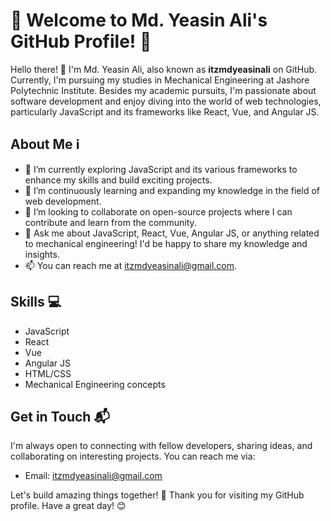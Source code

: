 # 👋 Welcome to Md. Yeasin Ali's GitHub Profile! 🚀

Hello there! 👋 I'm Md. Yeasin Ali, also known as **itzmdyeasinali** on GitHub. Currently, I'm pursuing my studies in Mechanical Engineering at Jashore Polytechnic Institute. Besides my academic pursuits, I'm passionate about software development and enjoy diving into the world of web technologies, particularly JavaScript and its frameworks like React, Vue, and Angular JS.

## About Me ℹ️

- 🔭 I’m currently exploring JavaScript and its various frameworks to enhance my skills and build exciting projects.
- 🌱 I’m continuously learning and expanding my knowledge in the field of web development.
- 👯 I’m looking to collaborate on open-source projects where I can contribute and learn from the community.
- 💬 Ask me about JavaScript, React, Vue, Angular JS, or anything related to mechanical engineering! I'd be happy to share my knowledge and insights.
- 📫 You can reach me at itzmdyeasinali@gmail.com.

## Skills 💻

- JavaScript
- React
- Vue
- Angular JS
- HTML/CSS
- Mechanical Engineering concepts

## Get in Touch 📬

I'm always open to connecting with fellow developers, sharing ideas, and collaborating on interesting projects. You can reach me via:

- Email: itzmdyeasinali@gmail.com

Let's build amazing things together! 🚀 Thank you for visiting my GitHub profile. Have a great day! 😊
